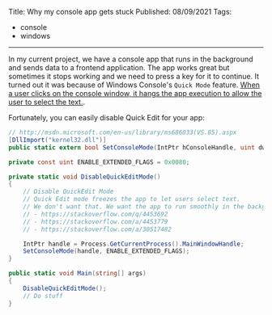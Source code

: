 Title: Why my console app gets stuck
Published: 08/09/2021
Tags:
 - console
 - windows
---

In my current project, we have a console app that runs in the background and sends data to a frontend application. The app works great but sometimes it stops working and we need to press a key for it to continue. It turned out it was because of Windows Console's `Quick Mode` feature. [When a user clicks on the console window, it hangs the app execution to allow the user to select the text.](https://stackoverflow.com/a/30517482).

Fortunately, you can easily disable Quick Edit for your app:

```csharp
// http://msdn.microsoft.com/en-us/library/ms686033(VS.85).aspx
[DllImport("kernel32.dll")]
public static extern bool SetConsoleMode(IntPtr hConsoleHandle, uint dwMode);

private const uint ENABLE_EXTENDED_FLAGS = 0x0080;

private static void DisableQuickEditMode()
{
    // Disable QuickEdit Mode
    // Quick Edit mode freezes the app to let users select text.
    // We don't want that. We want the app to run smoothly in the background.
    // - https://stackoverflow.com/q/4453692
    // - https://stackoverflow.com/a/4453779
    // - https://stackoverflow.com/a/30517482

    IntPtr handle = Process.GetCurrentProcess().MainWindowHandle;
    SetConsoleMode(handle, ENABLE_EXTENDED_FLAGS);
}

public static void Main(string[] args)
{
    DisableQuickEditMode();
    // Do stuff
}
```
